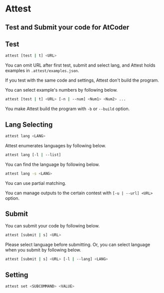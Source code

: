 # Attest

## Test and Submit your code for AtCoder

## Test
```bash
attest [test | t] <URL>
```

You can omit URL after first test, submit and select lang, and Attest holds examples in `.attest/examples.json`.

If you test with the same code and settings, Attest don't build the program.

You can select example's numbers by following below.
```bash
attest [test | t] <URL> [-n | --num] <Num1> <Num2> ...
```

You make Attest build the program with `-b` or `--build` option.

## Lang Selecting
```bash
attest lang <LANG>
```

Attest enumerates languages by following below.
```bash
attest lang [-l | --list]
```

You can find the language by following below.
```bash
attest lang -s <LANG>
```
You can use partial matching.

You can manage outputs to the certain contest with `[-u | --url] <URL>` option.

## Submit
You can submit your code by following below.
```bash
attest [submit | s] <URL>
```

Please select language before submitting.
Or, you can select language when you submit by following below.
```bash
attest [submit | s] <URL> [-l | --lang] <LANG>
```

## Setting
```bash
attest set <SUBCOMMAND> <VALUE>
```
